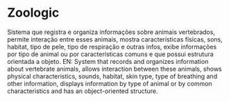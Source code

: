 # Zoologic
 Sistema que registra e organiza informações sobre animais vertebrados, permite interação entre esses animais, mostra características físicas, sons, habitat, tipo de pele, tipo de respiração e outras infos, exibe informações por tipo de animal ou por características comuns e que possui estrutura orientada a objeto. EN: System that records and organizes information about vertebrate animals, allows interaction between these animals, shows physical characteristics, sounds, habitat, skin type, type of breathing and other information, displays information by type of animal or by common characteristics and has an object-oriented structure.
